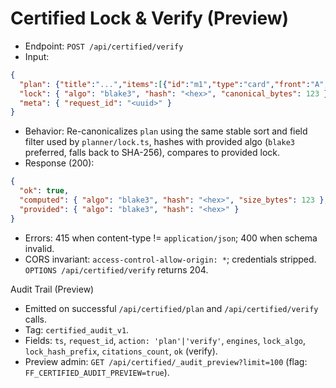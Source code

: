 # Certified Lock & Verify (Preview)

- Endpoint: `POST /api/certified/verify`
- Input:
```json
{
  "plan": {"title":"...","items":[{"id":"m1","type":"card","front":"A","back":"B"}]},
  "lock": { "algo": "blake3", "hash": "<hex>", "canonical_bytes": 123 },
  "meta": { "request_id": "<uuid>" }
}
```
- Behavior: Re-canonicalizes `plan` using the same stable sort and field filter used by `planner/lock.ts`, hashes with provided algo (`blake3` preferred, falls back to SHA-256), compares to provided lock.
- Response (200):
```json
{
  "ok": true,
  "computed": { "algo": "blake3", "hash": "<hex>", "size_bytes": 123 },
  "provided": { "algo": "blake3", "hash": "<hex>" }
}
```
- Errors: 415 when content-type != `application/json`; 400 when schema invalid.
- CORS invariant: `access-control-allow-origin: *`; credentials stripped. `OPTIONS /api/certified/verify` returns 204.

Audit Trail (Preview)
- Emitted on successful `/api/certified/plan` and `/api/certified/verify` calls.
- Tag: `certified_audit_v1`.
- Fields: `ts`, `request_id`, `action: 'plan'|'verify'`, `engines`, `lock_algo`, `lock_hash_prefix`, `citations_count`, `ok` (verify).
- Preview admin: `GET /api/certified/_audit_preview?limit=100` (flag: `FF_CERTIFIED_AUDIT_PREVIEW=true`).
